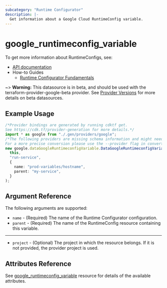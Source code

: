 ```yaml
---
subcategory: "Runtime Configurator"
description: |-
  Get information about a Google Cloud RuntimeConfig variable.
---
```


# google\_runtimeconfig\_variable

To get more information about RuntimeConfigs, see:

* [API documentation](https://cloud.google.com/deployment-manager/runtime-configurator/reference/rest/v1beta1/projects.configs)
* How-to Guides
  * [Runtime Configurator Fundamentals](https://cloud.google.com/deployment-manager/runtime-configurator/)

\~> **Warning:** This datasource is in beta, and should be used with the terraform-provider-google-beta provider.
See [Provider Versions](https://terraform.io/docs/providers/google/guides/provider_versions.html) for more details on beta datasources.

## Example Usage

```typescript
/*Provider bindings are generated by running cdktf get.
See https://cdk.tf/provider-generation for more details.*/
import * as google from "./.gen/providers/google";
/*The following providers are missing schema information and might need manual adjustments to synthesize correctly: google.
For a more precise conversion please use the --provider flag in convert.*/
new google.dataGoogleRuntimeconfigVariable.DataGoogleRuntimeconfigVariable(
  this,
  "run-service",
  {
    name: "prod-variables/hostname",
    parent: "my-service",
  }
);

```

## Argument Reference

The following arguments are supported:

* `name` - (Required) The name of the Runtime Configurator configuration.
* `parent` - (Required) The name of the RuntimeConfig resource containing this variable.

***

* `project` - (Optional) The project in which the resource belongs. If it
  is not provided, the provider project is used.

## Attributes Reference

See [google\_runtimeconfig\_variable](https://registry.terraform.io/providers/hashicorp/google/latest/docs/resources/runtimeconfig_variable#argument-reference) resource for details of the available attributes.
